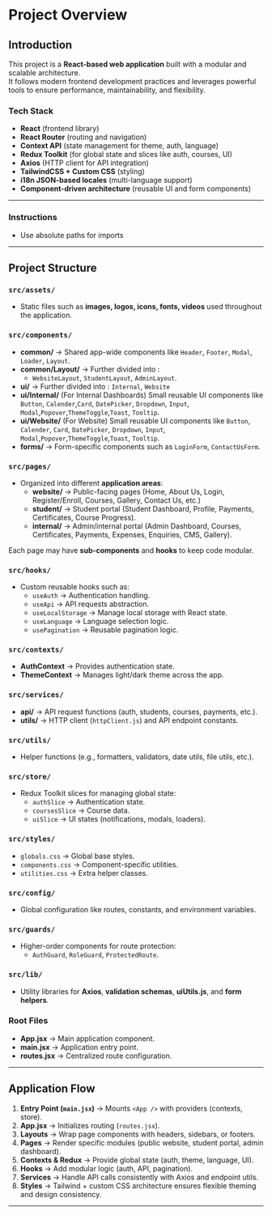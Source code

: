 # Project Overview

## Introduction

This project is a **React-based web application** built with a modular
and scalable architecture.\
It follows modern frontend development practices and leverages powerful
tools to ensure performance, maintainability, and flexibility.

### Tech Stack

-   **React** (frontend library)
-   **React Router** (routing and navigation)
-   **Context API** (state management for theme, auth, language)
-   **Redux Toolkit** (for global state and slices like auth, courses,
    UI)
-   **Axios** (HTTP client for API integration)
-   **TailwindCSS + Custom CSS** (styling)
-   **i18n JSON-based locales** (multi-language support)
-   **Component-driven architecture** (reusable UI and form components)

------------------------------------------------------------------------
### Instructions
- Use absolute paths for imports
------------------------------------------------------------------------

## Project Structure

### `src/assets/`

-   Static files such as **images, logos, icons, fonts, videos** used
    throughout the application.

### `src/components/`

-   **common/** → Shared app-wide components like `Header`, `Footer`,
    `Modal`, `Loader`, `Layout`.
-   **common/Layout/** -> Further divided into :
    -   `WebsiteLayout`, `StudentLayout`, `AdminLayout`.
-   **ui/** → Further divided into : `Internal`, `Website`
-   **ui/Internal/**  (For Internal Dashboards) Small reusable UI components like `Button`,
      `Calender`,`Card`, `DatePicker`, `Dropdown`, `Input`, `Modal`,`Popover`,`ThemeToggle`,`Toast`, `Tooltip`.
-   **ui/Website/** (For Website) Small reusable UI components like `Button`, `Calender`, 
      `Card`, `DatePicker`, `Dropdown`, `Input`, `Modal`,`Popover`,`ThemeToggle`,`Toast`, `Tooltip`.
-   **forms/** → Form-specific components such as `LoginForm`,
    `ContactUsForm`.

### `src/pages/`

-   Organized into different **application areas**:
    -   **website/** → Public-facing pages (Home, About Us, Login, Register/Enroll, Courses,
        Gallery, Contact Us, etc.)
    -   **student/** → Student portal (Student Dashboard, Profile, Payments,
        Certificates, Course Progress).
    -   **internal/** → Admin/internal portal (Admin Dashboard,
        Courses, Certificates, Payments, Expenses, Enquiries, CMS,
        Gallery).

Each page may have **sub-components** and **hooks** to keep code
modular.

### `src/hooks/`

-   Custom reusable hooks such as:
    -   `useAuth` → Authentication handling.
    -   `useApi` → API requests abstraction.
    -   `useLocalStorage` → Manage local storage with React state.
    -   `useLanguage` → Language selection logic.
    -   `usePagination` → Reusable pagination logic.

### `src/contexts/`

-   **AuthContext** → Provides authentication state.
-   **ThemeContext** → Manages light/dark theme across the app.

### `src/services/`

-   **api/** → API request functions (auth, students, courses, payments,
    etc.).
-   **utils/** → HTTP client (`httpClient.js`) and API endpoint
    constants.

### `src/utils/`

-   Helper functions (e.g., formatters, validators, date utils, file
    utils, etc.).

### `src/store/`

-   Redux Toolkit slices for managing global state:
    -   `authSlice` → Authentication state.
    -   `coursesSlice` → Course data.
    -   `uiSlice` → UI states (notifications, modals, loaders).

### `src/styles/`

-   `globals.css` → Global base styles.
-   `components.css` → Component-specific utilities.
-   `utilities.css` → Extra helper classes.

### `src/config/`

-   Global configuration like routes, constants, and environment
    variables.

### `src/guards/`

-   Higher-order components for route protection:
    -   `AuthGuard`, `RoleGuard`, `ProtectedRoute`.
### `src/lib/`

-   Utility libraries for **Axios**, **validation schemas**, **uiUtils.js**, and **form helpers**.

### Root Files

-   **App.jsx** → Main application component.
-   **main.jsx** → Application entry point.
-   **routes.jsx** → Centralized route configuration.

------------------------------------------------------------------------

## Application Flow

1.  **Entry Point (`main.jsx`)** → Mounts `<App />` with providers
    (contexts, store).
2.  **App.jsx** → Initializes routing (`routes.jsx`).
3.  **Layouts** → Wrap page components with headers, sidebars, or
    footers.
4.  **Pages** → Render specific modules (public website, student portal,
    admin dashboard).
5.  **Contexts & Redux** → Provide global state (auth, theme, language,
    UI).
6.  **Hooks** → Add modular logic (auth, API, pagination).
7.  **Services** → Handle API calls consistently with Axios and endpoint
    utils.
8.  **Styles** → Tailwind + custom CSS architecture ensures flexible
    theming and design consistency.

------------------------------------------------------------------------
